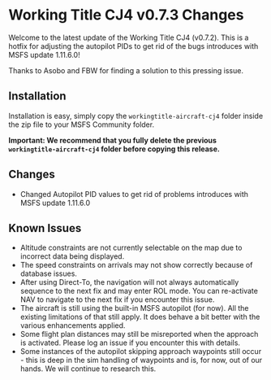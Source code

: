 # Working Title CJ4 v0.7.3 Changes

Welcome to the latest update of the Working Title CJ4 (v0.7.2). This is a hotfix for adjusting the autopilot PIDs to get rid of the bugs introduces with MSFS update 1.11.6.0! 

Thanks to Asobo and FBW for finding a solution to this pressing issue.

## Installation
Installation is easy, simply copy the `workingtitle-aircraft-cj4` folder inside the zip file to your MSFS Community folder. 

**Important: We recommend that you fully delete the previous `workingtitle-aircraft-cj4` folder before copying this release.**

## Changes
* Changed Autopilot PID values to get rid of problems introduces with MSFS update 1.11.6.0

## Known Issues
* Altitude constraints are not currently selectable on the map due to incorrect data being displayed.
* The speed constraints on arrivals may not show correctly because of database issues.
* After using Direct-To, the navigation will not always automatically sequence to the next fix and may enter ROL mode. You can re-activate NAV to navigate to the next fix if you encounter this issue.
* The aircraft is still using the built-in MSFS autopilot (for now). All the existing limitations of that still apply. It does behave a bit better with the various enhancements applied.
* Some flight plan distances may still be misreported when the approach is activated. Please log an issue if you encounter this with details.
* Some instances of the autopilot skipping approach waypoints still occur - this is deep in the sim handling of waypoints and is, for now, out of our hands. We will continue to research this.

